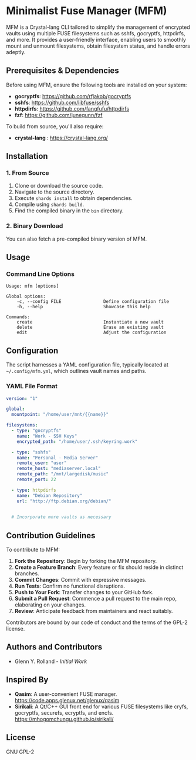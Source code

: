 # Minimalist Fuse Manager (MFM)

MFM is a Crystal-lang CLI tailored to simplify the management of encrypted vaults using multiple FUSE filesystems such as sshfs, gocryptfs, httpdirfs, and more. It provides a user-friendly interface, enabling users to smoothly mount and unmount filesystems, obtain filesystem status, and handle errors adeptly.

## Prerequisites & Dependencies

Before using MFM, ensure the following tools are installed on your system:

- **gocryptfs**: <https://github.com/rfjakob/gocryptfs>
- **sshfs**: <https://github.com/libfuse/sshfs>
- **httpdirfs**: <https://github.com/fangfufu/httpdirfs>
- **fzf**: <https://github.com/junegunn/fzf>

To build from source, you'll also require:

- **crystal-lang** : <https://crystal-lang.org/>

## Installation

### 1. From Source

1. Clone or download the source code.
2. Navigate to the source directory.
3. Execute `shards install` to obtain dependencies.
4. Compile using `shards build`.
5. Find the compiled binary in the `bin` directory.

### 2. Binary Download

You can also fetch a pre-compiled binary version of MFM.


## Usage

### Command Line Options

```
Usage: mfm [options]

Global options:
    -c, --config FILE                Define configuration file
    -h, --help                       Showcase this help

Commands:
    create                           Instantiate a new vault
    delete                           Erase an existing vault
    edit                             Adjust the configuration
```


## Configuration

The script harnesses a YAML configuration file, typically located at `~/.config/mfm.yml`, which outlines vault names and paths.

### YAML File Format

```yaml
version: "1"

global:
  mountpoint: "/home/user/mnt/{{name}}"

filesystems:
  - type: "gocryptfs"
    name: "Work - SSH Keys"
    encrypted_path: "/home/user/.ssh/keyring.work"

  - type: "sshfs"
    name: "Personal - Media Server"
    remote_user: "user"
    remote_host: "mediaserver.local"
    remote_path: "/mnt/largedisk/music"
    remote_port: 22

  - type: httpdirfs
    name: "Debian Repository"
    url: "http://ftp.debian.org/debian/"

  
  # Incorporate more vaults as necessary
```

## Contribution Guidelines

To contribute to MFM:

1. **Fork the Repository**: Begin by forking the MFM repository.
2. **Create a Feature Branch**: Every feature or fix should reside in distinct branches.
3. **Commit Changes**: Commit with expressive messages.
4. **Run Tests**: Confirm no functional disruptions.
5. **Push to Your Fork**: Transfer changes to your GitHub fork.
6. **Submit a Pull Request**: Commence a pull request to the main repo, elaborating on your changes.
7. **Review**: Anticipate feedback from maintainers and react suitably.

Contributors are bound by our code of conduct and the terms of the GPL-2 license.

## Authors and Contributors

- Glenn Y. Rolland - *Initial Work*

## Inspired By

- **Qasim**: A user-convenient FUSE manager. <https://code.apps.glenux.net/glenux/qasim>
- **Sirikali**: A Qt/C++ GUI front end for various FUSE filesystems like cryfs, gocryptfs, securefs, ecryptfs, and encfs. <https://mhogomchungu.github.io/sirikali/>

## License

GNU GPL-2
